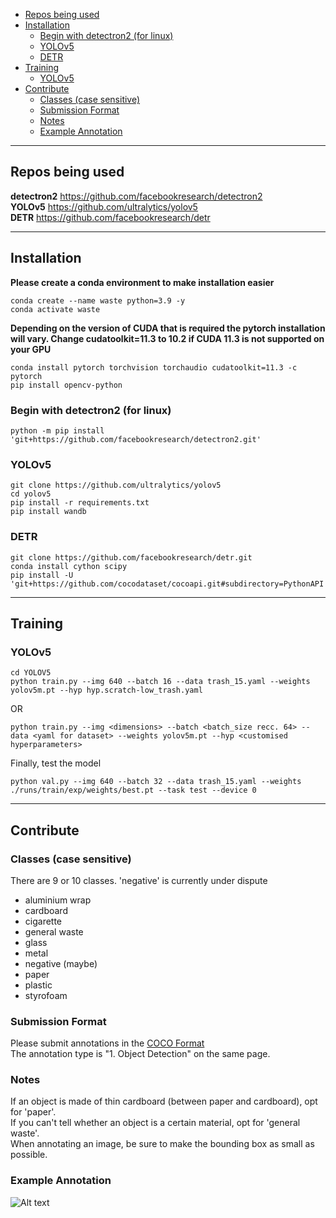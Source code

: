- [Repos being used](#repos-being-used)
- [Installation](#installation)
  - [Begin with detectron2 (for linux)](#begin-with-detectron2-for-linux)
  - [YOLOv5](#yolov5)
  - [DETR](#detr)
- [Training](#training)
  - [YOLOv5](#yolov5-1)
- [Contribute](#contribute)
  - [Classes (case sensitive)](#classes-case-sensitive)
  - [Submission Format](#submission-format)
  - [Notes](#notes)
  - [Example Annotation](#example-annotation)

---

## Repos being used
**detectron2** https://github.com/facebookresearch/detectron2  
**YOLOv5** https://github.com/ultralytics/yolov5  
**DETR** https://github.com/facebookresearch/detr  

---

## Installation
**Please create a conda environment to make installation easier**
```shell
conda create --name waste python=3.9 -y  
conda activate waste  
```
**Depending on the version of CUDA that is required the pytorch installation will vary. Change cudatoolkit=11.3 to 10.2 if CUDA 11.3 is not supported on your GPU**
```shell
conda install pytorch torchvision torchaudio cudatoolkit=11.3 -c pytorch  
pip install opencv-python  
```
### Begin with detectron2 (for linux)
```shell
python -m pip install 'git+https://github.com/facebookresearch/detectron2.git'  
```
### YOLOv5
```shell
git clone https://github.com/ultralytics/yolov5  
cd yolov5  
pip install -r requirements.txt
pip install wandb
```
### DETR
```shell
git clone https://github.com/facebookresearch/detr.git  
conda install cython scipy  
pip install -U 'git+https://github.com/cocodataset/cocoapi.git#subdirectory=PythonAPI'  
```

---

## Training
### YOLOv5
```shell
cd YOLOV5  
python train.py --img 640 --batch 16 --data trash_15.yaml --weights yolov5m.pt --hyp hyp.scratch-low_trash.yaml  
```
OR  
```
python train.py --img <dimensions> --batch <batch_size recc. 64> --data <yaml for dataset> --weights yolov5m.pt --hyp <customised hyperparameters>
```  
Finally, test the model  
```
python val.py --img 640 --batch 32 --data trash_15.yaml --weights ./runs/train/exp/weights/best.pt --task test --device 0
```

---

## Contribute
### Classes (case sensitive)
There are 9 or 10 classes. 'negative' is currently under dispute
- aluminium wrap
- cardboard
- cigarette
- general waste
- glass
- metal
- negative (maybe)
- paper
- plastic
- styrofoam

### Submission Format
Please submit annotations in the [COCO Format](https://cocodataset.org/#format-data)  
The annotation type is "1. Object Detection" on the same page.  

### Notes
If an object is made of thin cardboard (between paper and cardboard), opt for 'paper'.  
If you can't tell whether an object is a certain material, opt for 'general waste'.  
When annotating an image, be sure to make the bounding box as small as possible.

### Example Annotation
![Alt text](../assets/example.png?raw=true)
